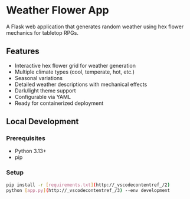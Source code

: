 # Weather Flower App

A Flask web application that generates random weather using hex flower mechanics for tabletop RPGs.

## Features

- Interactive hex flower grid for weather generation
- Multiple climate types (cool, temperate, hot, etc.)
- Seasonal variations
- Detailed weather descriptions with mechanical effects
- Dark/light theme support
- Configurable via YAML
- Ready for containerized deployment

## Local Development

### Prerequisites
- Python 3.13+
- pip

### Setup
```bash
pip install -r [requirements.txt](http://_vscodecontentref_/2)
python [app.py](http://_vscodecontentref_/3) --env development